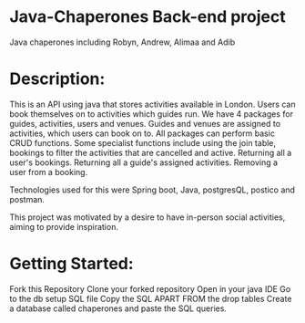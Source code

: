 
# Java-Chaperones Back-end project
Java chaperones including Robyn, Andrew, Alimaa and Adib

# Description: 

This is an API using java that stores activities available in London. Users can book themselves on to activities which guides run. 
We have 4 packages for guides, activities, users and venues. Guides and venues are assigned to activities, which users can book on to. All packages can perform basic CRUD functions. Some specialist functions include using the join table, bookings to filter the activities that are cancelled and active. Returning all a user's bookings. Returning all a guide's assigned activities. Removing a user from a booking. 

Technologies used for this were Spring boot, Java, postgresQL, postico and postman.  

This project was motivated by a desire to have in-person social activities, aiming to provide inspiration.

# Getting Started:

Fork this Repository
Clone your forked repository
Open in your java IDE
Go to the db setup SQL file 
Copy the SQL APART FROM the drop tables
Create a database called chaperones and paste the SQL queries.

